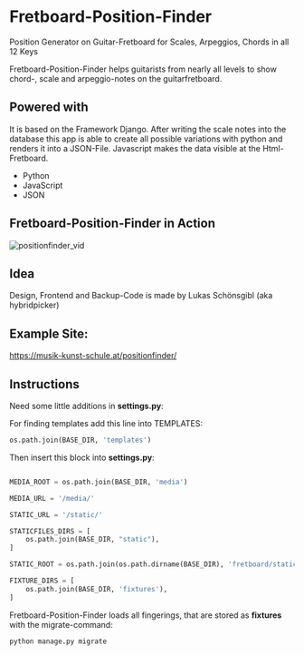 # Fretboard-Position-Finder
Position Generator on  Guitar-Fretboard for Scales, Arpeggios, Chords in all 12 Keys

Fretboard-Position-Finder helps guitarists from nearly all levels to show chord-, scale and arpeggio-notes on the guitarfretboard.

## Powered with
   
It is based on the Framework Django. After writing the scale notes into the database this app is able to create all possible variations with python and renders it into a JSON-File. Javascript makes the data visible at the Html-Fretboard.

   - Python
   - JavaScript
   - JSON

## Fretboard-Position-Finder in Action
![positionfinder_vid](https://user-images.githubusercontent.com/40589021/61203635-3c421580-a6eb-11e9-8c34-9abe9672a53b.gif)

## Idea
Design, Frontend and Backup-Code is made by Lukas Schönsgibl (aka hybridpicker)

## Example Site:
https://musik-kunst-schule.at/positionfinder/

## Instructions

Need some little additions in **settings.py**:

For finding templates add this line into TEMPLATES:

```python
os.path.join(BASE_DIR, 'templates')
```

Then insert this block into **settings.py**:

```python

MEDIA_ROOT = os.path.join(BASE_DIR, 'media')

MEDIA_URL = '/media/'

STATIC_URL = '/static/'

STATICFILES_DIRS = [
    os.path.join(BASE_DIR, "static"),
]

STATIC_ROOT = os.path.join(os.path.dirname(BASE_DIR), 'fretboard/static_cdn')

FIXTURE_DIRS = [
    os.path.join(BASE_DIR, 'fixtures'),
]
```

Fretboard-Position-Finder loads all fingerings, that are stored as **fixtures** with the migrate-command:
```python
python manage.py migrate
```
